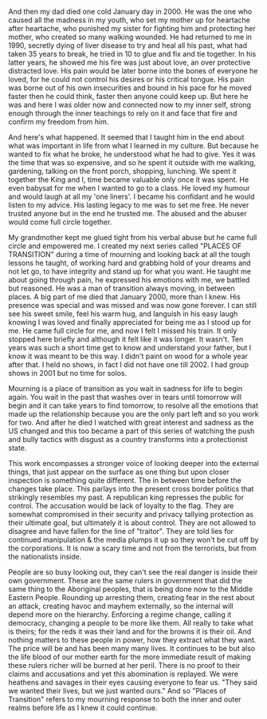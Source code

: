 And then my dad died one cold January day in 2000. He was the one who caused all the madness in my youth, who set my mother up for heartache after heartache, who punished my sister for fighting him and protecting her mother, who created so many walking wounded. He had returned to me in 1990, secretly dying of liver disease to try and heal all his past, what had taken 35 years to break, he tried in 10 to glue and fix and tie together. In his latter years, he showed me his fire was just about love, an over protective distracted love. His pain would be later borne into the bones of everyone he loved, for he could not control his desires or his critical tongue. His pain was borne out of his own insecurities and bound in his pace for he moved faster then he could think, faster then anyone could keep up. But here he was and here I was older now and connected now to my inner self, strong enough through the inner teachings to rely on it and face that fire and confirm my freedom from him.

And here's what happened. It seemed that I taught him in the end about what was important in life from what I learned in my culture. But because he wanted to fix what he broke, he understood what he had to give. Yes it was the time that was so expensive, and so he spent it outside with me walking, gardening, talking on the front porch, shopping, lunching. We spent it together the King and I, time became valuable only once it was spent. He even babysat for me when I wanted to go to a class. He loved my humour and would laugh at all my 'one liners'. I became his confidant and he would listen to my advice. His lasting legacy to me was to set me free. He never trusted anyone but in the end he trusted me. The abused and the abuser would come full circle together.

My grandmother kept me glued tight from his verbal abuse but he came full circle and empowered me. I created my next series called "PLACES OF TRANSITION" during a time of mourning and looking back at all the tough lessons he taught, of working hard and grabbing hold of your dreams and not let go, to have integrity and stand up for what you want. He taught me about going through pain, he expressed his emotions with me, we battled but reasoned. He was a man of transition always moving, in between places. A big part of me died that January 2000, more than I knew. His presence was special and was missed and was now gone forever. I can still see his sweet smile, feel his warm hug, and languish in his easy laugh knowing I was loved and finally appreciated for being me as I stood up for me. He came full circle for me, and now I felt I missed his train. It only stopped here briefly and although it felt like it was longer. It wasn't. Ten years was such a short time get to know and understand your father, but I know it was meant to be this way. I didn't paint on wood for a whole year after that. I held no shows, in fact I did not have one till 2002. I had group shows in 2001 but no time for solos.

Mourning is a place of transition as you wait in sadness for life to begin again. You wait in the past that washes over in tears until tomorrow will begin and it can take years to find tomorrow, to resolve all the emotions that made up the relationship because you are the only part left and so you work for two. And after he died I watched with great interest and sadness as the US changed and this too became a part of this series of watching the push and bully tactics with disgust as a country transforms into a protectionist state.

This work encompasses a stronger voice of looking deeper into the external things, that just appear on the surface as one thing but upon closer inspection is something quite different. The in between time before the changes take place. This parlays into the present cross border politics that strikingly resembles my past. A republican king represses the public for control. The accusation would be lack of loyalty to the flag. They are somewhat compromised in their security and privacy tallying protection as their ultimate goal, but ultimately it is about control. They are not allowed to disagree and have fallen for the line of "traitor". They are told lies for continued manipulation & the media plumps it up so they won't be cut off by the corporations. It is now a scary time and not from the terrorists, but from the nationalists inside.

People are so busy looking out, they can't see the real danger is inside their own government. These are the same rulers in government that did the same thing to the Aboriginal peoples, that is being done now to the Middle Eastern People. Rounding up arresting them, creating fear in the rest about an attack, creating havoc and mayhem externally, so the internal will depend more on the hierarchy. Enforcing a regime change, calling it democracy, changing a people to be more like them. All really to take what is theirs; for the reds it was their land and for the browns it is their oil. And nothing matters to these people in power, how they extract what they want. The price will be and has been many many lives. It continues to be but also the life blood of our mother earth for the more immediate result of making these rulers richer will be burned at her peril. There is no proof to their claims and accusations and yet this abomination is replayed. We were heathens and savages in their eyes causing everyone to fear us. "They said we wanted their lives, but we just wanted ours." And so "Places of Transition" refers to my mourning response to both the inner and outer realms before life as I knew it could continue. 
